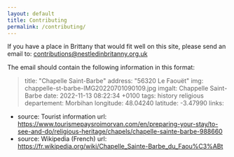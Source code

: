 ```yaml
---
layout: default
title: Contributing
permalink: /contributing/
---
```


If you have a place in Brittany that would fit well on this site, please send an email to: contributions@nestledinbritanny.org.uk

The email should contain the following information in this format:

> title:  "Chapelle Saint-Barbe"
address: "56320 Le Faouët"
img: chappelle-st-barbe-IMG20220701090109.jpg
imgalt: Chappelle Saint-Barbe
date:   2022-11-13 08:22:34 +0100
tags: history religious
departement: Morbihan
longitude: 48.04240
latitude: -3.47990
links:
 - source: Tourist information
   url: https://www.tourismepaysroimorvan.com/en/preparing-your-stay/to-see-and-do/religious-heritage/chapels/chapelle-sainte-barbe-988660
 - source: Wikipedia (French)
   url: https://fr.wikipedia.org/wiki/Chapelle_Sainte-Barbe_du_Faou%C3%ABt
